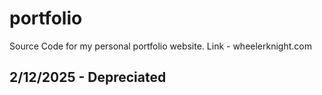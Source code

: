 # portfolio
Source Code for my personal portfolio website. Link - wheelerknight.com

## 2/12/2025 - Depreciated
